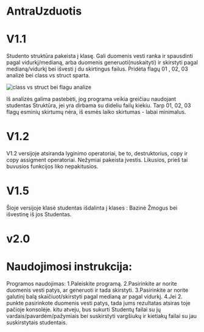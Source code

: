 # AntraUzduotis

# V1.1 

Studento struktūra pakeista į klasę. Gali duomenis vesti ranka ir spausdinti pagal vidurkį/medianą, arba duomenis generuoti(nuskaityti) ir skirstyti pagal medianą/vidurkį bei išvesti į du skirtingus failus. Pridėta flagų 01 , 02, 03 analizė bei class vs struct sparta.

![class vs struct bei flagu analize](https://user-images.githubusercontent.com/91029531/150146479-3eb86a4c-e5c2-4079-a2ce-4603c7fd4be4.png)

Iš analizės galima pastebėti, jog programa veikia greičiau naudojant studentas Struktūra, jei yra dirbama su dideliu failų kiekiu.
Tarp 01, 02, 03 flagų esminių skirtumų nėra, iš esmės laiko skirtumas - labai minimalus.



# V1.2

V1.2 versijoje atsiranda lyginimo operatoriai, be to, destruktorius, copy ir copy assigment operatoriai. Nežymiai pakeista įvestis.
Likusios, prieš tai buvusios funkcijos liko nepakitusios.



# V1.5 

Šioje versijoje klasė studentas išdalinta į klases : Bazinė Žmogus bei išvestinę iš jos Studentas.

# v2.0



# Naudojimosi instrukcija:

Programos naudojimas:
1.Paleiskite programą.
2.Pasirinkite ar norite duomenis vesti patys, ar generuoti ir tada skirstyti.
3.Pasirinkite ar norite galutinį balą skaičiuot/skirstyti pagal medianą ar pagal vidurkį.
4.Jei 2. punkte pasirinkote duomenis vesti patys, tada jums rezultatas atsiras toje pačioje konsolėje.
kitu atveju, bus sukurti Studentų failai su jų vardais/pavardėm/pažymiais bei suskirstyti vargšiukų ir kietiakų failai
su jau suskirstytais studentais.
